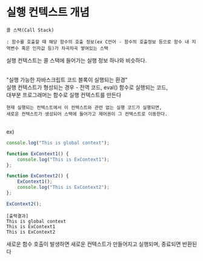 
# 실행 컨텍스트 개념

```
콜 스택(Call Stack)

: 함수를 호출할 때 해당 함수의 호출 정보(ex C언어 - 함수의 호출정보 등으로 함수 내 지역변수 혹은 인자값 등)가 차곡차곡 쌓여있는 스택
```

실행 컨텍스트는 콜 스택에 들어가는 실행 정보 하나와 비슷하다.

<br>
"실행 가능한 자바스크립트 코드 블록이 실행되는 환경"

<br>
실행 컨텍스트가 형성되는 경우 - 전역 코드, eval() 함수로 실행되는 코드, 

<br>
대부분 프로그래머는 함수로 실행 컨텍스트를 만든다

<br>

```
현재 실행되는 컨텍스트에서 이 컨텍스트와 관련 없는 실행 코드가 실행되면, 
새로운 컨텍스트가 생성되어 스택에 들어가고 제어권이 그 컨텍스트로 이동한다.
```

<br>
ex)

```javascript
console.log("This is global context");

function ExContext1() {
	console.log("This is ExContext1");
};

function ExContext2() {
	ExContext1();
	console.log("This is ExContext2");
};

ExContext2();
```

```
[출력결과]
This is global context
This is ExContext1
This is ExContext2
```

새로운 함수 호출이 발생하면 새로운 컨텍스트가 만들어지고 실행되며, 종료되면 반환된다

